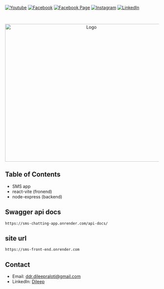 [![Youtube][youtube-shield]][youtube-url]
[![Facebook][facebook-shield]][facebook-url]
[![Facebook Page][facebook-shield]][facebook-group-url]
[![Instagram][instagram-shield]][instagram-url]
[![LinkedIn][linkedin-shield]][linkedin-url]

<!-- PROJECT LOGO -->
<br />
<p align="center">
    <img src="https://www.webassetscdn.com/avira/prod-blog/wp-content/uploads/2018/05/bestmessenger_head.jpg" alt="Logo" width="550" height="450" />
    <h3 align="center">
        <a href="https://github.com/ddr-dileep/SMS" target="_blank" >
        </a>
    </h3>
</p>

## Table of Contents

- SMS app
- react-vite (fronend)
- node-express (backend)

## Swagger api docs 

```
https://sms-chatting-app.onrender.com/api-docs/
```

## site url

```
https://sms-front-end.onrender.com
```




## Contact

- Email: [ddr.dileepraloti@gmail.com](mailto:ddr.dileepraloti@gmail.com)
- LinkedIn: [Dileep](https://linkedin.com/in/dileep-raloti)

<!-- MARKDOWN LINKS & IMAGES -->

[youtube-shield]: https://img.shields.io/badge/-Youtube-black.svg?style=round-square&logo=youtube&color=555&logoColor=white
[youtube-url]: https://youtube.com
[facebook-shield]: https://img.shields.io/badge/-Facebook-black.svg?style=round-square&logo=facebook&color=555&logoColor=white
[facebook-url]: https://facebook.com
[facebook-group-url]: https://facebook.com
[instagram-shield]: https://img.shields.io/badge/-Instagram-black.svg?style=round-square&logo=instagram&color=555&logoColor=white
[instagram-url]: https://instagram.com
[linkedin-shield]: https://img.shields.io/badge/-LinkedIn-black.svg?style=round-square&logo=linkedin&colorB=555
[linkedin-url]: https://linkedin.com/in/
